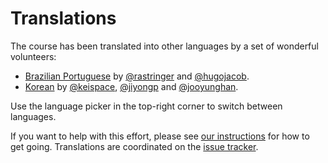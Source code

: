 # Translations

The course has been translated into other languages by a set of wonderful
volunteers:

* [Brazilian Portuguese][pt-BR] by [@rastringer] and [@hugojacob].
* [Korean][ko] by [@keispace], [@jiyongp] and [@jooyunghan].

Use the language picker in the top-right corner to switch between languages.

If you want to help with this effort, please see [our instructions] for how to
get going. Translations are coordinated on the [issue tracker].

[pt-BR]: https://google.github.io/comprehensive-rust/pt-BR/
[ko]: https://google.github.io/comprehensive-rust/ko/
[@rastringer]: https://github.com/rastringer
[@hugojacob]: https://github.com/hugojacob
[@keispace]: https://github.com/keispace
[@jiyongp]: https://github.com/jiyongp
[@jooyunghan]: https://github.com/jooyunghan
[our instructions]: https://github.com/google/comprehensive-rust/blob/main/TRANSLATIONS.md
[issue tracker]: https://github.com/google/comprehensive-rust/issues/282
